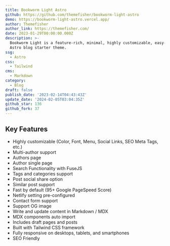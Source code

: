 ```yaml
---
title: Bookworm Light Astro
github: https://github.com/themefisher/bookworm-light-astro
demo: https://bookworm-light-astro.vercel.app/
author: Themefisher
author_link: https://themefisher.com/
date: 2023-01-29T00:00:00.000Z
description: >-
  Bookworm Light is a feature-rich, minimal, highly customizable, easy-to-use
  Astro blog starter theme.
ssg:
  - Astro
css:
  - Tailwind
cms:
  - Markdown
category:
  - Blog
draft: false
publish_date: '2023-02-14T04:43:43Z'
update_date: '2024-02-05T03:04:35Z'
github_star: 136
github_fork: 37
---
```


## Key Features

- Highly customizable (Color, Font, Menu, Social Links, SEO Meta Tags, etc.)
- Multi-author support
- Authors page
- Author single page
- Search Functionality with FuseJS
- Tags and categories support
- Post social share option
- Similar post support
- Fast by default (95+ Google PageSpeed Score)
- Netlify setting pre-configured
- Contact form support
- Support OG image
- Write and update content in Markdown / MDX
- MDX components auto import
- Includes draft pages and posts
- Built with Tailwind CSS framework
- Fully responsive on desktops, tablets, and smartphones
- SEO Friendly
